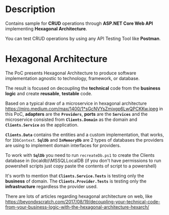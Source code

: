 # Description 

Contains sample for <strong>CRUD</strong> operations through <strong>ASP.NET Core Web API</strong> implementing <strong>Hexagonal Architecture</strong>.

You can test CRUD operations by using any API Testing Tool like <strong>Postman</strong>.

# Hexagonal Architecture

The PoC presents Hexagonal Architecture to produce software implementation agnostic to technology, framework, or database. 

The result is focused on decoupling the <strong>technical</strong> code from the <strong>business logic</strong> and create <strong>reusable</strong>, <strong>testable</strong> code.

Based on a typical draw of a microservice in hexagonal architecture https://miro.medium.com/max/1400/1*sGcNVYsZmjxgp6LwQPCKKw.jpeg 
in this PoC, <strong>adapters</strong> are the <strong>`Providers`</strong>, <strong>ports</strong> are the <strong>`Services`</strong> and the microservice consisted from <strong>`Clients.Domain`</strong> as the domain and <strong>`Clients.Service`</strong> as the application.

<strong>`Clients.Data`</strong> contains the entities and a custom implementation, that works, for `IDbContext`. 
<strong>`SqlDb`</strong> and <strong>`InMemoryDb`</strong> are 2 types of databases the providers are using to implement domain interfaces for providers.

To work with <strong>`SqlDb`</strong> you need to run `recreateDb.ps1` to create the Clients database in (localdb)\MSSQLLocalDB 
(if you don't have permissions to run powershell scripts just copy paste the contents of script to a powershell)

It's worth to mention that <strong>`Clients.Service.Tests`</strong> is testing only the <strong>business</strong> of domain. The <strong>`Clients.Provider.Tests`</strong> is testing only the <strong>infrastructure</strong> regardless the provider used.

There are lots of articles regarding hexagonal architecture on web, like https://beyondxscratch.com/2017/08/19/decoupling-your-technical-code-from-your-business-logic-with-the-hexagonal-architecture-hexarch/
